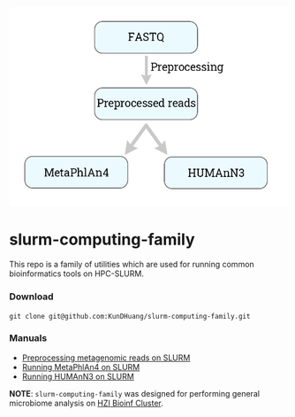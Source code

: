 !["Overall Processes of This Script"](./figs/Overall%20workflow.png)

# slurm-computing-family
This repo is a family of utilities which are used for running common bioinformatics tools on HPC-SLURM.

### Download
~~~
git clone git@github.com:KunDHuang/slurm-computing-family.git
~~~

### Manuals
* [Preprocessing metagenomic reads on SLURM](./docs/preprocessing_reads.md)
* [Running MetaPhlAn4 on SLURM](./docs/slurm-metaphlan4-beta2.md)
* [Running HUMAnN3 on SLURM](./docs/slurm-humann3.md)

**NOTE**: `slurm-computing-family` was designed for performing general microbiome analysis on [HZI Bioinf Cluster](https://bioinfhead01.helmholtz-hzi.de/docs/index.html).